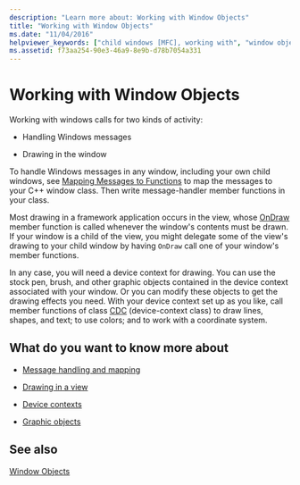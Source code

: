```yaml
---
description: "Learn more about: Working with Window Objects"
title: "Working with Window Objects"
ms.date: "11/04/2016"
helpviewer_keywords: ["child windows [MFC], working with", "window objects [MFC], working with"]
ms.assetid: f73aa254-90e3-46a9-8e9b-d78b7054a331
---
```

# Working with Window Objects

Working with windows calls for two kinds of activity:

- Handling Windows messages

- Drawing in the window

To handle Windows messages in any window, including your own child windows, see [Mapping Messages to Functions](../mfc/reference/mapping-messages-to-functions.md) to map the messages to your C++ window class. Then write message-handler member functions in your class.

Most drawing in a framework application occurs in the view, whose [OnDraw](../mfc/reference/cview-class.md#ondraw) member function is called whenever the window's contents must be drawn. If your window is a child of the view, you might delegate some of the view's drawing to your child window by having `OnDraw` call one of your window's member functions.

In any case, you will need a device context for drawing. You can use the stock pen, brush, and other graphic objects contained in the device context associated with your window. Or you can modify these objects to get the drawing effects you need. With your device context set up as you like, call member functions of class [CDC](../mfc/reference/cdc-class.md) (device-context class) to draw lines, shapes, and text; to use colors; and to work with a coordinate system.

## What do you want to know more about

- [Message handling and mapping](../mfc/message-handling-and-mapping.md)

- [Drawing in a view](../mfc/drawing-in-a-view.md)

- [Device contexts](../mfc/device-contexts.md)

- [Graphic objects](../mfc/graphic-objects.md)

## See also

[Window Objects](../mfc/window-objects.md)
